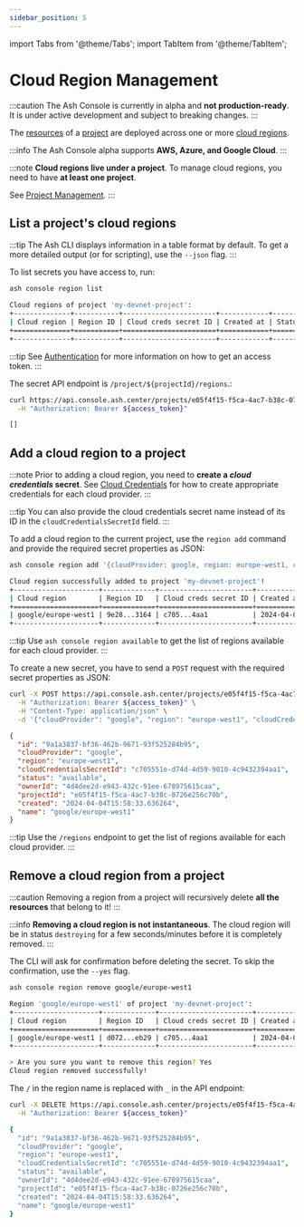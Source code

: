 ```yaml
---
sidebar_position: 5
---
```


import Tabs from '@theme/Tabs';
import TabItem from '@theme/TabItem';

# Cloud Region Management

:::caution
The Ash Console is currently in alpha and **not production-ready**. It is under active development and subject to breaking changes.
:::

The [resources](/docs/console/glossary#resource) of a [project](/docs/console/glossary#project) are deployed across one or more [cloud regions](/docs/console/glossary#cloud-region).

:::info
The Ash Console alpha supports **AWS, Azure, and Google Cloud**.
:::

:::note
**Cloud regions live under a project**. To manage cloud regions, you need to have **at least one project**.

See [Project Management](/docs/console/reference/project-management).
:::

## List a project's cloud regions

<Tabs groupId="ash-console-client">
  <TabItem value="ash-cli" label="Using the Ash CLI" default>

:::tip
The Ash CLI displays information in a table format by default. To get a more detailed output (or for scripting), use the `--json` flag.
:::

To list secrets you have access to, run:

```bash title="Command"
ash console region list
```

```bash title="Output"
Cloud regions of project 'my-devnet-project':
+--------------+-----------+-----------------------+------------+--------+
| Cloud region | Region ID | Cloud creds secret ID | Created at | Status |
+==============+===========+=======================+============+========+
+--------------+-----------+-----------------------+------------+--------+
```

  </TabItem>
  <TabItem value="ash-api" label="Using the Ash Console API">

:::tip
See [Authentication](/docs/console/reference/authentication?ash-console-auth-client=ash-api) for more information on how to get an access token.
:::

The secret API endpoint is `/project/${projectId}/regions`.:

```bash title="Command"
curl https://api.console.ash.center/projects/e05f4f15-f5ca-4ac7-b38c-0726e256c70b/regions \
  -H "Authorization: Bearer ${access_token}"
```

```bash title="Output"
[]
```

  </TabItem>
</Tabs>

## Add a cloud region to a project

:::note
Prior to adding a cloud region, you need to **create a _cloud credentials_ secret**. See [Cloud Credentials](/docs/console/reference/cloud-credentials) for how to create appropriate credentials for each cloud provider.
:::

:::tip
You can also provide the cloud credentials secret name instead of its ID in the `cloudCredentialsSecretId` field.
:::

<Tabs groupId="ash-console-client">
  <TabItem value="ash-cli" label="Using the Ash CLI" default>

To add a cloud region to the current project, use the `region add` command and provide the required secret properties as JSON:

```bash title="Command"
ash console region add '{cloudProvider: google, region: europe-west1, cloudCredentialsSecretId: c705551e-d74d-4d59-9010-4c9432394aa1}'
```

```bash title="Output"
Cloud region successfully added to project 'my-devnet-project'!
+---------------------+-------------+-----------------------+------------------+-----------+
| Cloud region        | Region ID   | Cloud creds secret ID | Created at       | Status    |
+=====================+=============+=======================+==================+===========+
| google/europe-west1 | 9e28...3164 | c705...4aa1           | 2024-04-04T15:53 | Available |
+---------------------+-------------+-----------------------+------------------+-----------+
```

:::tip
Use `ash console region available` to get the list of regions available for each cloud provider.
:::

  </TabItem>
  <TabItem value="ash-api" label="Using the Ash Console API">

To create a new secret, you have to send a `POST` request with the required secret properties as JSON:

```bash title="Command"
curl -X POST https://api.console.ash.center/projects/e05f4f15-f5ca-4ac7-b38c-0726e256c70b/regions \
  -H "Authorization: Bearer ${access_token}" \
  -H "Content-Type: application/json" \
  -d '{"cloudProvider": "google", "region": "europe-west1", "cloudCredentialsSecretId": "c705551e-d74d-4d59-9010-4c9432394aa1"}'
```

```json title="Output"
{
  "id": "9a1a3837-bf36-462b-9671-93f525284b95", 
  "cloudProvider": "google", 
  "region": "europe-west1", 
  "cloudCredentialsSecretId": "c705551e-d74d-4d59-9010-4c9432394aa1", 
  "status": "available", 
  "ownerId": "4d4dee2d-e943-432c-91ee-678975615caa", 
  "projectId": "e05f4f15-f5ca-4ac7-b38c-0726e256c70b", 
  "created": "2024-04-04T15:58:33.636264", 
  "name": "google/europe-west1"
}
```

:::tip
Use the `/regions` endpoint to get the list of regions available for each cloud provider.
:::

  </TabItem>
</Tabs>

## Remove a cloud region from a project

:::caution
Removing a region from a project will recursively delete **all the resources** that belong to it!
:::

:::info
**Removing a cloud region is not instantaneous**. The cloud region will be in status `destroying` for a few seconds/minutes before it is completely removed.
:::

<Tabs groupId="ash-console-client">
  <TabItem value="ash-cli" label="Using the Ash CLI" default>

The CLI will ask for confirmation before deleting the secret. To skip the confirmation, use the `--yes` flag.

```bash title="Command"
ash console region remove google/europe-west1
```

```bash title="Output"
Region 'google/europe-west1' of project 'my-devnet-project':
+---------------------+-------------+-----------------------+------------------+-----------+
| Cloud region        | Region ID   | Cloud creds secret ID | Created at       | Status    |
+=====================+=============+=======================+==================+===========+
| google/europe-west1 | d072...eb29 | c705...4aa1           | 2024-04-04T16:05 | Available |
+---------------------+-------------+-----------------------+------------------+-----------+

> Are you sure you want to remove this region? Yes
Cloud region removed successfully!
```

  </TabItem>
  <TabItem value="ash-api" label="Using the Ash Console API">

The `/` in the region name is replaced with `_` in the API endpoint:

```bash title="Command"
curl -X DELETE https://api.console.ash.center/projects/e05f4f15-f5ca-4ac7-b38c-0726e256c70b/regions/europe_west1 \
  -H "Authorization: Bearer ${access_token}"
```

```bash title="Output"
{
  "id": "9a1a3837-bf36-462b-9671-93f525284b95", 
  "cloudProvider": "google", 
  "region": "europe-west1", 
  "cloudCredentialsSecretId": "c705551e-d74d-4d59-9010-4c9432394aa1", 
  "status": "available", 
  "ownerId": "4d4dee2d-e943-432c-91ee-678975615caa", 
  "projectId": "e05f4f15-f5ca-4ac7-b38c-0726e256c70b", 
  "created": "2024-04-04T15:58:33.636264", 
  "name": "google/europe-west1"
}
```

  </TabItem>
</Tabs>
